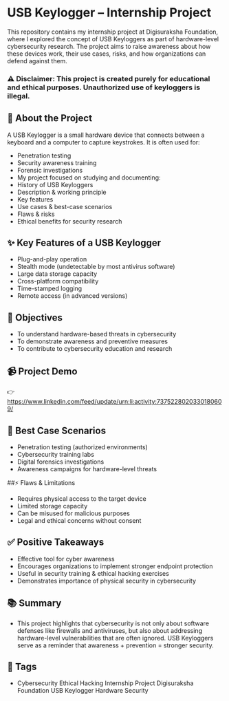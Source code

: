 # USB Keylogger – Internship Project

This repository contains my internship project at Digisuraksha Foundation, where I explored the concept of USB Keyloggers as part of hardware-level cybersecurity research. The project aims to raise awareness about how these devices work, their use cases, risks, and how organizations can defend against them.

### ⚠️ Disclaimer: This project is created purely for educational and ethical purposes. Unauthorized use of keyloggers is illegal.

## 📖 About the Project

A USB Keylogger is a small hardware device that connects between a keyboard and a computer to capture keystrokes. It is often used for:

- Penetration testing
- Security awareness training
- Forensic investigations
- My project focused on studying and documenting:
- History of USB Keyloggers
- Description & working principle
- Key features
- Use cases & best-case scenarios
- Flaws & risks
- Ethical benefits for security research

## ✨ Key Features of a USB Keylogger

- Plug-and-play operation
- Stealth mode (undetectable by most antivirus software)
- Large data storage capacity
- Cross-platform compatibility
- Time-stamped logging
- Remote access (in advanced versions)

## 🎯 Objectives
- To understand hardware-based threats in cybersecurity
- To demonstrate awareness and preventive measures
- To contribute to cybersecurity education and research

## 📹 Project Demo
👉 https://www.linkedin.com/feed/update/urn:li:activity:7375228020330180609/

## 📌 Best Case Scenarios
- Penetration testing (authorized environments)
- Cybersecurity training labs
- Digital forensics investigations
- Awareness campaigns for hardware-level threats

##⚡ Flaws & Limitations
- Requires physical access to the target device
- Limited storage capacity
- Can be misused for malicious purposes
- Legal and ethical concerns without consent

## ✅ Positive Takeaways
- Effective tool for cyber awareness
- Encourages organizations to implement stronger endpoint protection
- Useful in security training & ethical hacking exercises
- Demonstrates importance of physical security in cybersecurity

## 📚 Summary

- This project highlights that cybersecurity is not only about software defenses like firewalls and antiviruses, but also about addressing hardware-level vulnerabilities that are often ignored. USB Keyloggers serve as a reminder that awareness + prevention = stronger security.

## 🔖 Tags

- Cybersecurity Ethical Hacking Internship Project Digisuraksha Foundation USB Keylogger Hardware Security
